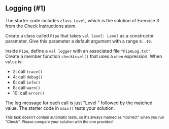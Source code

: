 ## Logging (#1)

The starter code includes `class Level`, which is the solution of Exercise 3
from the Check Instructions atom.

Create a class called `Pipe` that takes `val level: Level` as a constructor
parameter. Give this parameter a default argument with a range `0..10`.

Inside `Pipe`, define a `val logger` with an associated file `"PipeLog.txt"`.
Create a member function `checkLevel()` that uses a `when` expression. When
`value` is:

- 2: call `trace()`
- 4: call `debug()`
- 6: call `info()`
- 8: call `warn()`
- 10: call `error()`

The log message for each call is just "Level " followed by the matched value.
The starter code in `main()` tests your solution.

<sub> This task doesn't contain automatic tests,
so it's always marked as "Correct" when you run "Check".
Please compare your solution with the one provided! </sub>
